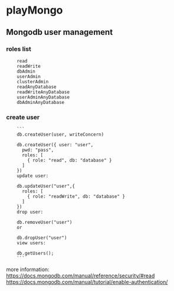 # playMongo

## Mongodb user management

### roles list

        read
        readWrite
        dbAdmin
        userAdmin
        clusterAdmin
        readAnyDatabase
        readWriteAnyDatabase
        userAdminAnyDatabase
        dbAdminAnyDatabase
### create user
        ```
        db.createUser(user, writeConcern)

        db.createUser({ user: "user",
          pwd: "pass",
          roles: [
            { role: "read", db: "database" } 
          ]
        })
        update user:

        db.updateUser("user",{
          roles: [
            { role: "readWrite", db: "database" } 
          ]
        })
        drop user:

        db.removeUser("user")
        or

        db.dropUser("user")
        view users:

        db.getUsers();
        ```
more information: https://docs.mongodb.com/manual/reference/security/#read
                  https://docs.mongodb.com/manual/tutorial/enable-authentication/
